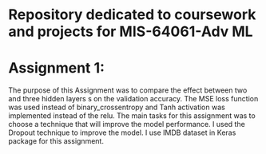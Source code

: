 # Repository dedicated to coursework and projects for MIS-64061-Adv ML

# Assignment 1:
The purpose of this Assignment was to compare the effect between two and three hidden layers s on the validation accuracy. The MSE loss function was used instead of binary_crossentropy and Tanh activation was implemented instead of the relu.  The main tasks for this assignment was to choose a technique that will improve the model performance. I used the Dropout technique to improve the model. I use IMDB dataset in Keras package for this assignment.
